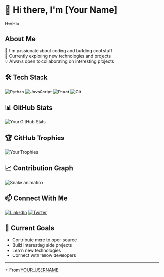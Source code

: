 # 👋 Hi there, I'm [Your Name]
He/Him

## About Me
🚀 I'm passionate about coding and building cool stuff  
🌱 Currently exploring new technologies and projects  
💡 Always open to collaborating on interesting projects

## 🛠️ Tech Stack
![Python](https://img.shields.io/badge/-Python-3776AB?style=flat&logo=Python&logoColor=white)
![JavaScript](https://img.shields.io/badge/-JavaScript-F7DF1E?style=flat&logo=JavaScript&logoColor=black)
![React](https://img.shields.io/badge/-React-61DAFB?style=flat&logo=react&logoColor=black)
![Git](https://img.shields.io/badge/-Git-F05032?style=flat&logo=git&logoColor=white)

## 📊 GitHub Stats
![Your GitHub Stats](https://github-readme-stats.vercel.app/api?username=YOUR_USERNAME&show_icons=true&theme=radical)

## 🏆 GitHub Trophies
![Your Trophies](https://github-profile-trophy.vercel.app/?username=YOUR_USERNAME&theme=darkhub)

## 📈 Contribution Graph
![Snake animation](https://github.com/YOUR_USERNAME/YOUR_USERNAME/blob/output/github-contribution-grid-snake.svg)

## 📫 Connect With Me
[![LinkedIn](https://img.shields.io/badge/-LinkedIn-0077B5?style=flat&logo=Linkedin&logoColor=white)](https://linkedin.com/in/YOUR_USERNAME)
[![Twitter](https://img.shields.io/badge/-Twitter-1DA1F2?style=flat&logo=Twitter&logoColor=white)](https://twitter.com/YOUR_USERNAME)

## 🎯 Current Goals
- Contribute more to open source
- Build interesting side projects
- Learn new technologies
- Connect with fellow developers

---
⭐️ From [YOUR_USERNAME](https://github.com/YOUR_USERNAME)
<!--
**Navid-Meng/Navid-Meng** is a ✨ _special_ ✨ repository because its `README.md` (this file) appears on your GitHub profile.

Here are some ideas to get you started:

- 🔭 I’m currently working on ...
- 🌱 I’m currently learning ...
- 👯 I’m looking to collaborate on ...
- 🤔 I’m looking for help with ...
- 💬 Ask me about ...
- 📫 How to reach me: ...
- 😄 Pronouns: no
- ⚡ Fun fact: I hate coding.
-->
